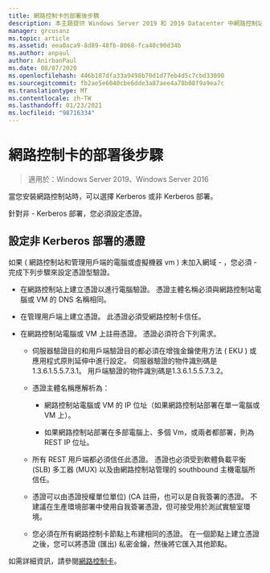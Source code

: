 ```yaml
---
title: 網路控制卡的部署後步驟
description: 本主題提供 Windows Server 2019 和 2016 Datacenter 中網路控制站的非 Kerberos 部署的憑證設定指示。
manager: grcusanz
ms.topic: article
ms.assetid: eea0aca9-8d89-48fb-8068-fca40c90d34b
ms.author: anpaul
author: AnirbanPaul
ms.date: 08/07/2020
ms.openlocfilehash: 446b187dfa33a9498b70d1d77eb4d5c7cbd33090
ms.sourcegitcommit: fb2ae5e6040cbe6dde3a87aee4a78b08f9a9ea7c
ms.translationtype: MT
ms.contentlocale: zh-TW
ms.lasthandoff: 01/23/2021
ms.locfileid: "98716334"
---
```

# <a name="post-deployment-steps-for-network-controller"></a>網路控制卡的部署後步驟

> 適用於：Windows Server 2019、Windows Server 2016

當您安裝網路控制站時，可以選擇 Kerberos 或非 Kerberos 部署。

針對非 \- Kerberos 部署，您必須設定憑證。

## <a name="configure-certificates-for-non-kerberos-deployments"></a>設定非 Kerberos 部署的憑證

如果 \( 網路控制站和管理用戶端的電腦或虛擬機器 vm \) 未加入網域 \- ，您必須 \- 完成下列步驟來設定憑證型驗證。

- 在網路控制站上建立憑證以進行電腦驗證。 憑證主體名稱必須與網路控制站電腦或 VM 的 DNS 名稱相同。

- 在管理用戶端上建立憑證。 此憑證必須受網路控制卡信任。

- 在網路控制站電腦或 VM 上註冊憑證。 憑證必須符合下列需求。

    -  伺服器驗證目的和用戶端驗證目的都必須在增強金鑰使用方法 \( EKU \) 或應用程式原則延伸中進行設定。 伺服器驗證的物件識別碼是1.3.6.1.5.5.7.3.1。 用戶端驗證的物件識別碼是1.3.6.1.5.5.7.3.2。

    - 憑證主體名稱應解析為：

        - 網路控制站電腦或 VM 的 IP 位址（如果網路控制站部署在單一電腦或 VM 上）。

        - 如果網路控制站部署在多部電腦上、多個 Vm，或兩者都部署，則為 REST IP 位址。

    - 所有 REST 用戶端都必須信任此憑證。 憑證也必須受到軟體負載平衡 (SLB) 多工器 (MUX) 以及由網路控制站管理的 southbound 主機電腦所信任。

    - 憑證可以由憑證授權單位單位)  (CA 註冊，也可以是自我簽署的憑證。 不建議在生產環境部署中使用自我簽署憑證，但可接受用於測試實驗室環境。

    - 您必須在所有網路控制卡節點上布建相同的憑證。 在一個節點上建立憑證之後，您可以將憑證 (匯出) 私密金鑰，然後將它匯入其他節點。

如需詳細資訊，請參閱[網路控制卡](Network-Controller.md)。
